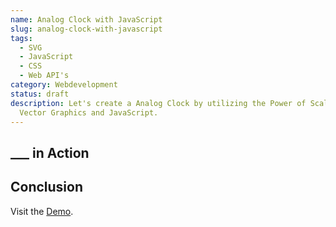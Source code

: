 ```yaml
---
name: Analog Clock with JavaScript
slug: analog-clock-with-javascript
tags:
  - SVG
  - JavaScript
  - CSS
  - Web API's
category: Webdevelopment
status: draft
description: Let's create a Analog Clock by utilizing the Power of Scalable
  Vector Graphics and JavaScript.
---
```



<!--
Notes:
- HTML Structure
- CSS Styling
	- Overflow
	- Fill
	- Stroke
	- Max -Width and Height
- JavaScript
	- Setup 
	- Add Hand Function
	- Render Function 
		- Animation Callback: https://maximmaeder.com/animations-with-javascript/#why-do-we-use-requestanimationframe
- Add Other Articles where i used SVG -> New SVG Tag
-->


## ___ in Action



## Conclusion



Visit the [Demo]().